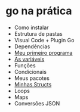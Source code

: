# go na prática

* Como instalar
* Estrutura de pastas
* Visual Code + Plugin Go
* Dependências
* [Meu primeiro programa](meu-primeiro-programa/README.md)
* [As variáveis](variaveis/README.md)
* Funções
* Condicionais
* Meus pacotes
* [Minhas Structs](minhas-structs/README.md)
* Loops
* Maps
* Conversões JSON
